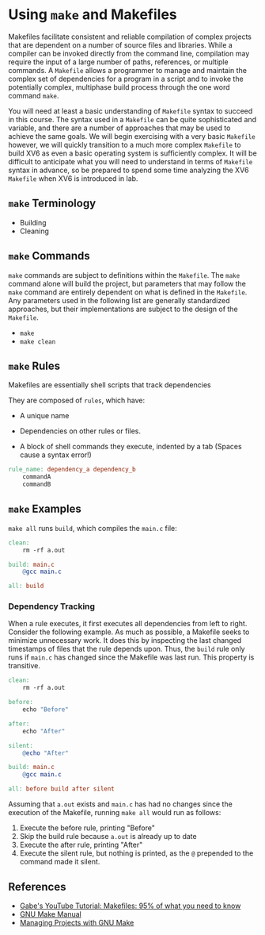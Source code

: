 # Using `make` and Makefiles

Makefiles facilitate consistent and reliable compilation of complex projects that are dependent on a number of source files and libraries. While a compiler can be invoked directly from the command line, compilation may require the input of a large number of paths, references, or multiple commands. A `Makefile` allows a programmer to manage and maintain the complex set of dependencies for a program in a script and to invoke the potentially complex, multiphase build process through the one word command `make`.

You will need at least a basic understanding of `Makefile` syntax to succeed in this course. The syntax used in a `Makefile` can be quite sophisticated and variable, and there are a number of approaches that may be used to achieve the same goals. We will begin exercising with a very basic `Makefile` however, we will quickly transition to a much more complex `Makefile` to build XV6 as even a basic operating system is sufficiently complex. It will be difficult to anticipate what you will need to understand in terms of `Makefile` syntax in advance, so be prepared to spend some time analyzing the XV6 `Makefile` when XV6 is introduced in lab.

## `make` Terminology

-   Building
-   Cleaning

## `make` Commands

`make` commands are subject to definitions within the `Makefile`. The `make` command alone will build the project, but parameters that may follow the `make` command are entirely dependent on what is defined in the `Makefile`. Any parameters used in the following list are generally standardized approaches, but their implementations are subject to the design of the `Makefile`.

-   `make`
-   `make clean`

## `make` Rules

Makefiles are essentially shell scripts that track dependencies

They are composed of `rules`, which have:

-   A unique name

-   Dependencies on other rules or files.

-   A block of shell commands they execute, indented by a tab (Spaces cause a syntax error!)

```makefile
rule_name: dependency_a dependency_b
    commandA
    commandB
```

## `make` Examples

`make all` runs `build`, which compiles the `main.c` file:

```makefile
clean:
    rm -rf a.out

build: main.c
    @gcc main.c

all: build
```

### Dependency Tracking

When a rule executes, it first executes all dependencies from left to right. Consider the following example. As much as possible, a Makefile seeks to minimize unnecessary work. It does this by inspecting the last changed timestamps of files that the rule depends upon. Thus, the `build` rule only runs if `main.c` has changed since the Makefile was last run. This property is transitive.

```makefile
clean:
    rm -rf a.out

before:
    echo "Before"

after:
    echo "After"

silent:
    @echo "After"

build: main.c
    @gcc main.c

all: before build after silent
```

Assuming that `a.out` exists and `main.c` has had no changes since the execution of the Makefile, running `make all` would run as follows:

1.  Execute the before rule, printing "Before"
2.  Skip the build rule because `a.out` is already up to date
3.  Execute the after rule, printing "After"
4.  Execute the silent rule, but nothing is printed, as the `@` prepended to the command made it silent.

## References

-   [Gabe's YouTube Tutorial: Makefiles: 95% of what you need to know](https://www.youtube.com/watch?v=DtGrdB8wQ_8)
-   [GNU Make Manual](https://www.gnu.org/software/make/manual/make.pdf)
-   [Managing Projects with GNU Make](https://www.oreilly.com/openbook/make3/book/)

